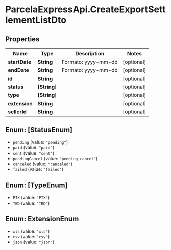 # ParcelaExpressApi.CreateExportSettlementListDto

## Properties
Name | Type | Description | Notes
------------ | ------------- | ------------- | -------------
**startDate** | **String** | Formato: yyyy-mm-dd | [optional] 
**endDate** | **String** | Formato: yyyy-mm-dd | [optional] 
**id** | **String** |  | [optional] 
**status** | **[String]** |  | [optional] 
**type** | **[String]** |  | [optional] 
**extension** | **String** |  | [optional] 
**sellerId** | **String** |  | [optional] 

<a name="[StatusEnum]"></a>
## Enum: [StatusEnum]

* `pending` (value: `"pending"`)
* `paid` (value: `"paid"`)
* `sent` (value: `"sent"`)
* `pendingCancel` (value: `"pending_cancel"`)
* `canceled` (value: `"canceled"`)
* `failed` (value: `"failed"`)


<a name="[TypeEnum]"></a>
## Enum: [TypeEnum]

* `PIX` (value: `"PIX"`)
* `TED` (value: `"TED"`)


<a name="ExtensionEnum"></a>
## Enum: ExtensionEnum

* `xls` (value: `"xls"`)
* `csv` (value: `"csv"`)
* `json` (value: `"json"`)

